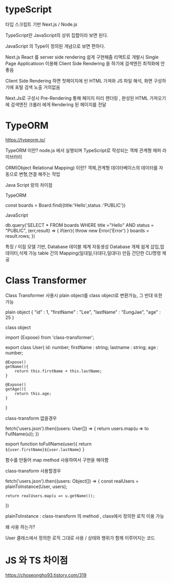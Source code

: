 # typeScript

타입 스크립트 기반 Next.js / Node.js

TypeScript란 JavaScript의 상위 집합이라 보면 된다.

JavaScript 의 Type이 정의된 개념으로 보면 편하다.

Next.js 
React 를 server side rendering 쉽게 구현해줌 리액트로 개발시 Single Page Applicatioon 이용해 Client Side Rendering 을 하기에 검색엔진 최적화에 안좋음

Client Side Rendering 하면 첫페이지에 빈 HTML 가져와 JS 파일 해석, 화면 구성하기에 포털 검색 노출 거의없음

Next.Js로 구성시 Pre-Rendering 통해 페이지 미리 렌더링 , 완성된 HTML 가져오기에 검색엔진 크롤러 에게 Rendering 된 페이지를 전달




# TypeORM
https://typeorm.io/

TypeORM 이란? node.js 에서 실행되며 TypeScript로 작성되는 객체 관계형 매퍼 라이브러리 

ORM(Object Relational Mapping) 이란?
객체,관계형 데이터베이스의 데이터를 자동으로 변형,연결 해주는 작업


Java Script 랑의 차이점

TypeORM

const boards = Board.find({title:'Hello',status :'PUBLIC'})

JavaScript

db.query('SELECT * FROM boards WHERE title ="Hello" AND status = "PUBLIC", (err,result) => {
    if(err){
        throw new Error('Error')
    }
    boards = result.rows;
})

특징 / 이점
모델 기반, Database 테이블 체계 자동생성
Database 개체 쉽게 삽입,업데이터,삭제 가능
table 간의 Mapping(일대일,다대다,일대다) 만듬
간단한 CLI명령 제공


# Class Transformer

Class Transformer 사용시 plain object를 class object로 변환가능, 그 반대 또한 가능


plain object 
{
    "id" : 1,
    "firstName" : "Lee",
    "lastName" : "EungJae",
    "age" : 25
}



class object

import {Expose} from 'class-transformer';

export class User{
    id: number;
    firstName : string;
    lastname : string;
    age : number;
    
    @Expose()
    getName(){
        return this.firstName + this.lastName;
    }
    
    @Expose()
    getAge(){
        return this.age;
    }
}

class-transform 없을경우

fetch('users.json').then((users: User[]) => {
    return users.map(u => to FullName(u));
})

export function toFullName(user){
    return `${user.firstName}${user.lastName}`
}

함수를 만들어 map method 사용하여서 구현을 해야함


class-transform 사용할경우

fetch('users.json').then((users: Object[]) => {
    const realUsers = plainToInstance(User, users);

    return realUsers.map(u => u.getName());
})

plainToInstance : class-transform 의 method , class에서 정의한 로직 이용 가능 


왜 사용 하는가?

User 클래스에서 정의한 로직 그대로 사용 / 상태와 행위가 함께 이루어지는 코드


# JS 와 TS 차이점
https://choseongho93.tistory.com/319

